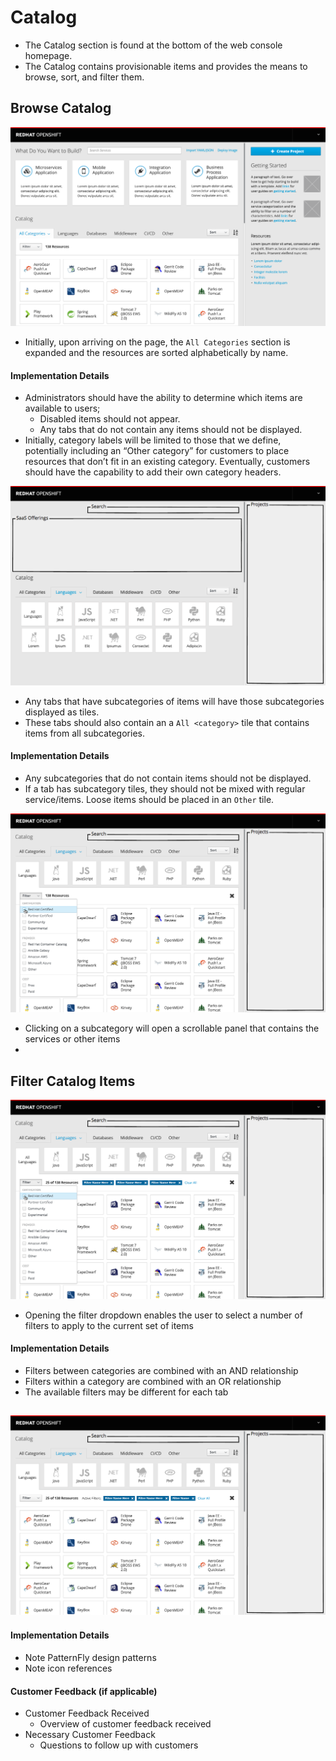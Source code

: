 # Catalog

- The Catalog section is found at the bottom of the web console homepage.
- The Catalog contains provisionable items and provides the means to browse, sort, and filter them.


## Browse Catalog

![catalog](img/catalog-01.png)
- Initially, upon arriving on the page, the `All Categories` section is expanded and the resources are sorted alphabetically by name.

#### Implementation Details
  - Administrators should have the ability to determine which items are available to users;      
    - Disabled items should not appear.
    - Any tabs that do not contain any items should not be displayed.
  - Initially, category labels will be limited to those that we define, potentially including an “Other category” for customers to place resources that don’t fit in an existing category. Eventually, customers should have the capability to add their own category headers.

![catalog](img/catalog-02.png)
- Any tabs that have subcategories of items will have those subcategories displayed as tiles.
- These tabs should also contain an a `All <category>` tile that contains items from all subcategories.



#### Implementation Details
  - Any subcategories that do not contain items should not be displayed.
  - If a tab has subcategory tiles, they should not be mixed with regular service/items. Loose items should be placed in an `Other` tile.

![catalog](img/catalog-03.png)
- Clicking on a subcategory will open a scrollable panel that contains the services or other items
-


## Filter Catalog Items

![catalog](img/catalog-04.png)
- Opening the filter dropdown enables the user to select a number of filters to apply to the current set of items

#### Implementation Details
  - Filters between categories are combined with an AND relationship
  - Filters within a category are combined with an OR relationship
  - The available filters may be different for each tab

![catalog](img/catalog-05.png)
-

#### Implementation Details
  - Note PatternFly design patterns
  - Note icon references

#### Customer Feedback (if applicable)
- Customer Feedback Received
  - Overview of customer feedback received
- Necessary Customer Feedback
  - Questions to follow up with customers
